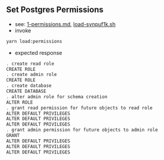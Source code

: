 ## Set Postgres Permissions
- see: [1-permissions.md](https://github.com/alp-os/d2e/blob/develop/docs/2-load/1-permissions.md), [load-synpuf1k.sh](https://github.com/alp-os/d2e/blob/develop/internal/scripts/load-synpuf1k.sh)
- invoke
```bash
yarn load:permissions
```
- expected response 
```bash
. create read role
CREATE ROLE
. create admin role
CREATE ROLE
. create database
CREATE DATABASE
. alter admin role for schema creation
ALTER ROLE
. grant read permission for future objects to read role
ALTER DEFAULT PRIVILEGES
ALTER DEFAULT PRIVILEGES
ALTER DEFAULT PRIVILEGES
. grant admin permission for future objects to admin role
GRANT
ALTER DEFAULT PRIVILEGES
ALTER DEFAULT PRIVILEGES
ALTER DEFAULT PRIVILEGES
```